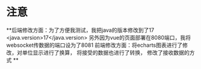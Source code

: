 # 注意

**后端修改方面：为了方便我测试，我把java的版本修改到了17 <java.version>17</java.version>  另外因为vue的页面部署在8080端口，我将websocket传数据的端口设为了8081
  前端修改方面：将echarts图表进行了修改，对单位显示进行了换算， 将接受的数据也进行了转换， 修改了接收数据的方式
 **

